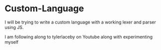 # Custom-Language
I will be trying to write a custom language with a working lexer and parser using JS.

I am following along to tylerlaceby on Youtube along with experimenting myself
